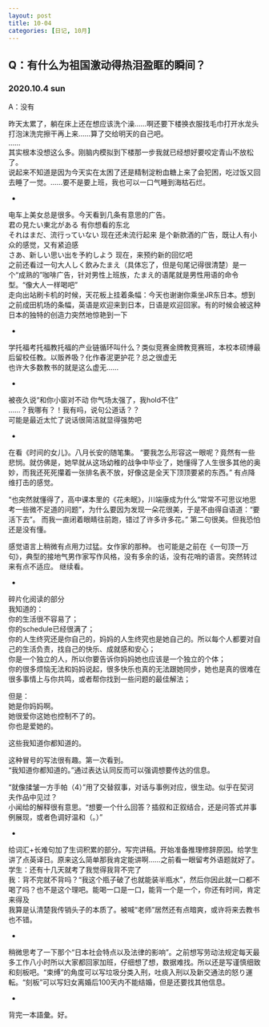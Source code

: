 ```yaml
---
layout: post
title: 10-04
categories: [日记, 10月]
---
```

## Q：有什么为祖国激动得热泪盈眶的瞬间？

### 2020.10.4 sun
A：没有

昨天太累了，躺在床上还在想应该洗个澡……啊还要下楼换衣服找毛巾打开水龙头打泡沫洗完擦干再上来……算了交给明天的自己吧。  
……  
其实根本没想这么多。刚脑内模拟到下楼那一步我就已经想好要咬定青山不放松了。  
说起来不知道是因为今天实在太困了还是精制淀粉血糖上来了会犯困，吃过饭又回去睡了一觉。……要不是要上班，我也可以一口气睡到海枯石烂。  

-
电车上美女总是很多。今天看到几条有意思的广告。  
君の見たい東北がある 有你想看的东北   
それはまだ、流行っていない 现在还未流行起来 是个新款酒的广告，既让人有小众的感觉，又有紧迫感  
さあ、新しい思い出を予約しよう 现在，来预约新的回忆吧  
之前还看过一句大人しく飲みたまえ（具体忘了，但是句尾记得很清楚）是一个“成熟的”咖啡广告，针对男性上班族，たまえ的语尾就是男性用语的命令型。“像大人一样喝吧”  
走向出站刷卡机的时候，天花板上挂着条幅：今天也谢谢你乘坐JR东日本。想到之前成田机场的条幅，英语是欢迎来到日本，日语是欢迎回家。有的时候会被这种日本的独特的创造力突然地惊艳到一下  

-
学托福考托福教托福的产业链循环叫什么？类似竞赛金牌教竞赛班，本校本硕博最后留校任教。以贩养吸？化作春泥更护花？总之很虚无  
也许大多数教书的就是这么虚无……  

-
被夜久说“和你小窗对不动 你气场太强了，我hold不住”  
……？我哪有？！我有吗，说句公道话？？  
可能是最近太忙了说话很简洁就显得强势吧  

-
在看《时间的女儿》。八月长安的随笔集。
“要我怎么形容这一眼呢？竟然有一些悲悯。就仿佛是，她早就从这场幼稚的战争中毕业了，她懂得了人生很多其他的奥妙，而我还死死攥着一张排名表不放，好像这是全天下顶顶要紧的东西。”
有点降维打击的感觉。

“也突然就懂得了，高中课本里的《花未眠》，川端康成为什么“常常不可思议地思考一些微不足道的问题”，为什么要因为发现一朵花很美，于是不由得自语道：“要活下去”。
而我一直闭着眼睛往前跑，错过了许多许多花。”
第二句很美。但我恐怕还是没有懂。

感觉语言上稍微有点用力过猛。女作家的那种。
也可能是之前在《一句顶一万句》，典型的接地气男作家写作风格，没有多余的话，没有花哨的语言。突然转过来有点不适应。
继续看。

-
碎片化阅读的部分  
我知道的：  
你的生活很不容易了；  
你的schedule已经很满了；  
你的人生终究还是你自己的，妈妈的人生终究也是她自己的。所以每个人都要对自己的生活负责，找自己的快乐、成就感和安心；  
你是一个独立的人，所以你要告诉你妈妈她也应该是一个独立的个体；  
你的很多烦恼无法和妈妈说起，很多快乐也真的无法跟她同步，她也是真的很难在很多事情上与你共鸣，或者帮你找到一些问题的最佳解法；  

但是：  
她是你妈妈啊。  
她很爱你这她也控制不了的。  
你也是爱她的。  

这些我知道你都知道的。  

这种冒号的写法很有趣。第一次看到。  
“我知道你都知道的。”通过表达认同反而可以强调想要传达的信息。  

“就像揉皱一方手帕（4）”用了交替叙事，对话与事例对应，很生动。似乎在契诃夫作品中见过？  
小闻给的解释很有意思。“想要一个什么回答？插叙和正叙结合，还是问答式并事例展现，或者色调好温和（。）”  

-
给词汇+长难句加了生词积累的部分。写完讲稿。开始准备推理修辞原因。给学生讲了点英译日。原来这么简单那我肯定能讲啊……之前看一眼留考外语题就好了。  
学生：还有十几天就考了我觉得我背不完了  
我：背不完就不背吗？“我这个瓶子破了也就能装半瓶水”，然后你因此就一口都不喝了吗？也不是这个理吧。能喝一口是一口，能背一个是一个，你还有时间，肯定来得及  
我算是认清楚我传销头子的本质了。被喊“老师”居然还有点暗爽，或许将来去教书也不错。  

-
稍微思考了一下那个“日本社会特点以及法律的影响”。之前想写劳动法规定每天最多工作八小时所以大家都回家加班，仔细想了想，数据难找。所以还是写谨慎细致和刻板吧。“束缚”的角度可以写垃圾分类入刑，吐痰入刑以及新交通法的怒り運転。“刻板”可以写妇女离婚后100天内不能结婚，但是还要找其他信息。

-
背完一本語彙。好。

